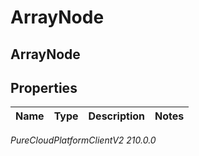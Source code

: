 # ArrayNode

## ArrayNode

## Properties

|Name | Type | Description | Notes|
|------------ | ------------- | ------------- | -------------|



_PureCloudPlatformClientV2 210.0.0_
